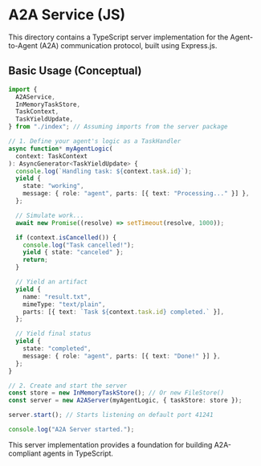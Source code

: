 # A2A Service (JS)

This directory contains a TypeScript server implementation for the Agent-to-Agent (A2A) communication protocol, built using Express.js.

## Basic Usage (Conceptual)

```typescript
import {
  A2AService,
  InMemoryTaskStore,
  TaskContext,
  TaskYieldUpdate,
} from "./index"; // Assuming imports from the server package

// 1. Define your agent's logic as a TaskHandler
async function* myAgentLogic(
  context: TaskContext
): AsyncGenerator<TaskYieldUpdate> {
  console.log(`Handling task: ${context.task.id}`);
  yield {
    state: "working",
    message: { role: "agent", parts: [{ text: "Processing..." }] },
  };

  // Simulate work...
  await new Promise((resolve) => setTimeout(resolve, 1000));

  if (context.isCancelled()) {
    console.log("Task cancelled!");
    yield { state: "canceled" };
    return;
  }

  // Yield an artifact
  yield {
    name: "result.txt",
    mimeType: "text/plain",
    parts: [{ text: `Task ${context.task.id} completed.` }],
  };

  // Yield final status
  yield {
    state: "completed",
    message: { role: "agent", parts: [{ text: "Done!" }] },
  };
}

// 2. Create and start the server
const store = new InMemoryTaskStore(); // Or new FileStore()
const server = new A2AServer(myAgentLogic, { taskStore: store });

server.start(); // Starts listening on default port 41241

console.log("A2A Server started.");
```

This server implementation provides a foundation for building A2A-compliant agents in TypeScript.
